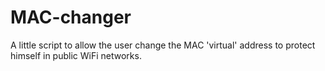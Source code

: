 # MAC-changer
A little script to allow the user change the MAC 'virtual' address to protect himself in public WiFi networks.
